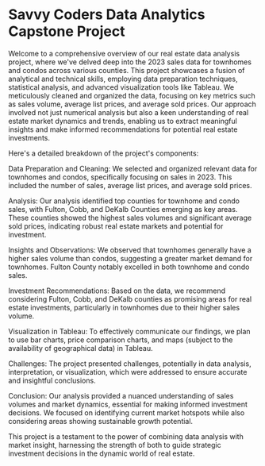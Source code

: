 # Savvy Coders Data Analytics Capstone Project
Welcome to a comprehensive overview of our real estate data analysis project, where we've delved deep into the 2023 sales data for townhomes and condos across various counties. This project showcases a fusion of analytical and technical skills, employing data preparation techniques, statistical analysis, and advanced visualization tools like Tableau. We meticulously cleaned and organized the data, focusing on key metrics such as sales volume, average list prices, and average sold prices. Our approach involved not just numerical analysis but also a keen understanding of real estate market dynamics and trends, enabling us to extract meaningful insights and make informed recommendations for potential real estate investments.

Here's a detailed breakdown of the project's components:

Data Preparation and Cleaning: We selected and organized relevant data for townhomes and condos, specifically focusing on sales in 2023. This included the number of sales, average list prices, and average sold prices.

Analysis: Our analysis identified top counties for townhome and condo sales, with Fulton, Cobb, and DeKalb Counties emerging as key areas. These counties showed the highest sales volumes and significant average sold prices, indicating robust real estate markets and potential for investment.

Insights and Observations: We observed that townhomes generally have a higher sales volume than condos, suggesting a greater market demand for townhomes. Fulton County notably excelled in both townhome and condo sales.

Investment Recommendations: Based on the data, we recommend considering Fulton, Cobb, and DeKalb counties as promising areas for real estate investments, particularly in townhomes due to their higher sales volume.

Visualization in Tableau: To effectively communicate our findings, we plan to use bar charts, price comparison charts, and maps (subject to the availability of geographical data) in Tableau.

Challenges: The project presented challenges, potentially in data analysis, interpretation, or visualization, which were addressed to ensure accurate and insightful conclusions.

Conclusion: Our analysis provided a nuanced understanding of sales volumes and market dynamics, essential for making informed investment decisions. We focused on identifying current market hotspots while also considering areas showing sustainable growth potential.

This project is a testament to the power of combining data analysis with market insight, harnessing the strength of both to guide strategic investment decisions in the dynamic world of real estate.
